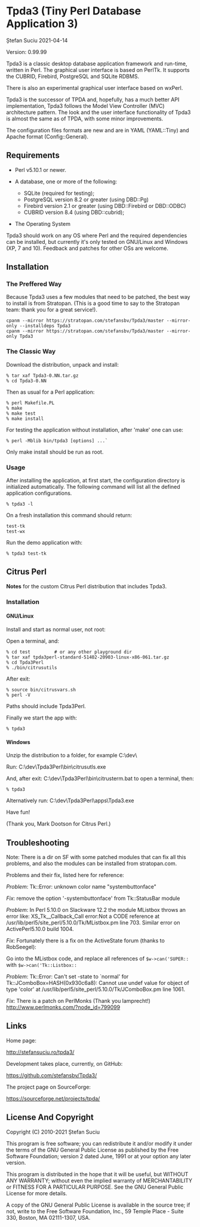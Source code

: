 Tpda3 (Tiny Perl Database Application 3)
========================================
Ștefan Suciu
2021-04-14

Version: 0.99.99

Tpda3 is a classic desktop database application framework and
run-time, written in Perl.  The graphical user interface is based on
PerlTk. It supports the CUBRID, Firebird, PostgreSQL and SQLite RDBMS.

There is also an experimental graphical user interface based on wxPerl.

Tpda3 is the successor of TPDA and, hopefully, has a much better API
implementation, Tpda3 follows the Model View Controller (MVC)
architecture pattern.  The look and the user interface functionality
of Tpda3 is almost the same as of TPDA, with some minor improvements.

The configuration files formats are new and are in YAML (YAML::Tiny)
and Apache format (Config::General).


Requirements
------------

- Perl v5.10.1 or newer.

- A database, one or more of the following:
  * SQLite (required for testing);
  * PostgreSQL version 8.2 or greater (using DBD::Pg)
  * Firebird version 2.1 or greater (using DBD::Firebird or DBD::ODBC)
  * CUBRID version 8.4 (using DBD::cubrid);

- The Operating System

Tpda3 should work on any OS where Perl and the required dependencies
can be installed, but currently it's only tested on GNU/Linux and
Windows (XP, 7 and 10).  Feedback and patches for other OSs are
welcome.


Installation
------------

### The Preffered Way

Because Tpda3 uses a few modules that need to be patched, the best way
to install is from Stratopan.  (This is a good time to say to the
Stratopan team: thank you for a great service!).

    cpanm --mirror https://stratopan.com/stefansbv/Tpda3/master --mirror-only --installdeps Tpda3
    cpanm --mirror https://stratopan.com/stefansbv/Tpda3/master --mirror-only Tpda3


### The Classic Way

Download the distribution, unpack and install:

    % tar xaf Tpda3-0.NN.tar.gz
    % cd Tpda3-0.NN

Then as usual for a Perl application:

    % perl Makefile.PL
    % make
    % make test
    % make install

For testing the application without installation, after 'make' one can use:

    % perl -Mblib bin/tpda3 [options] ...`

Only make install should be run as root.


### Usage

After installing the application, at first start, the configuration
directory is initialized automatically.  The following command will
list all the defined application configurations.

    % tpda3 -l

On a fresh installation this command should return:

    test-tk
    test-wx

Run the demo application with:

    % tpda3 test-tk


Citrus Perl
-----------

__Notes__ for the custom Citrus Perl distribution that includes Tpda3.

### Installation

#### GNU/Linux

Install and start as normal user, not root:

Open a terminal, and:

    % cd test         # or any other playground dir
    % tar xaf tpda3perl-standard-51402-20903-linux-x86-061.tar.gz
    % cd Tpda3Perl
    % ./bin/citrusutils

After exit:

    % source bin/citrusvars.sh
    % perl -V

Paths should include Tpda3Perl.

Finally we start the app with:

    % tpda3


#### Windows

Unzip the distribution to a folder, for example C:\dev\

Run: C:\dev\Tpda3Perl\bin\citrusutls.exe

And, after exit: C:\dev\Tpda3Perl\bin\citrusterm.bat to open a terminal, then:

    % tpda3

Alternatively run: C:\dev\Tpda3Perl\apps\Tpda3.exe

Have fun!

(Thank you, Mark Dootson for Citrus Perl.)


Troubleshooting
---------------

Note: There is a dir on SF with some patched modules that can fix all
this problems, and also the modules can be installed from
stratopan.com.

Problems and their fix, listed here for reference:

_Problem_: Tk::Error: unknown color name "systembuttonface"

_Fix_: remove the option '-systembuttonface' from Tk::StatusBar module

_Problem_: In Perl 5.10.0 on Slackware 12.2 the module MListbox throws
an error like: XS_Tk__Callback_Call error:Not a CODE reference at \
/usr/lib/perl5/site_perl/5.10.0/Tk/MListbox.pm line 703.  Similar
error on ActivePerl5.10.0 build 1004.

_Fix_: Fortunately there is a fix on the ActiveState forum (thanks to
RobSeegel):

Go into the MListbox code, and replace all references of
 `$w->can('SUPER::`
with
 `$w->can('Tk::Listbox::`

_Problem_: Tk::Error: Can't set -state to `normal' for
Tk::JComboBox=HASH(0x930c6a8): Cannot use undef value for object of
type 'color' at /usr/lib/perl5/site_perl/5.10.0/Tk/JComboBox.pm line
1061.

_Fix_: There is a patch on PerlMonks (Thank you lamprecht!)
http://www.perlmonks.com/?node_id=799099


Links
-----

Home page:

http://stefansuciu.ro/tpda3/

Development takes place, currently, on GitHub:

https://github.com/stefansbv/Tpda3/

The project page on SourceForge:

https://sourceforge.net/projects/tpda/


License And Copyright
---------------------

Copyright (C) 2010-2021 Ștefan Suciu

This program is free software; you can redistribute it and/or modify
it under the terms of the GNU General Public License as published by
the Free Software Foundation; version 2 dated June, 1991 or at your option
any later version.

This program is distributed in the hope that it will be useful,
but WITHOUT ANY WARRANTY; without even the implied warranty of
MERCHANTABILITY or FITNESS FOR A PARTICULAR PURPOSE.  See the
GNU General Public License for more details.

A copy of the GNU General Public License is available in the source tree;
if not, write to the Free Software Foundation, Inc.,
59 Temple Place - Suite 330, Boston, MA 02111-1307, USA.
